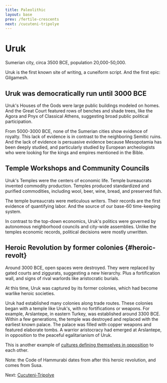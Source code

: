 ```yaml
---
title: Paleolithic
layout: base
prev: /fertile-crescents
next: /cucuteni-tripolye
---
```


# Uruk

Sumerian city, circa 3500 BCE, population 20,000-50,000.

Uruk is the first known site of writing, a cuneiform script.
And the first epic: Gilgamesh.

## Uruk was democratically run until 3000 BCE

Uruk's Houses of the Gods were large public buildings modeled on homes.
And the Great Court featured rows of benches and shade trees, like the Agora and Pnyx of Classical Athens, suggesting broad public political participation.

From 5000-3000 BCE, none of the Sumerian cities show evidence of royalty.
This lack of evidence is in contrast to the neighboring Semitic ruins.
And the lack of evidence is persuasive evidence because Mesopotamia has been deeply studied,
and particularly studied by European archeologists who were looking for the kings and empires mentioned in the Bible.

## Temple Workshops and Community Councils

Uruk's Temples were the centers of economic life.
Temple bureaucrats invented commodity production.
Temples produced standardized and purified commodities, including wool, beer, wine, bread, and preserved fish.

The temple bureaucrats were meticulous writers.
Their records are the first evidence of quantifying labor.
And the source of our base-60 time-keeping system.

In contrast to the top-down economics, Uruk's politics were governed by autonomous neighborhood councils and city-wide assemblies.
Unlike the temples economic records, political decisions were mostly unwritten.

## Heroic Revolution by former colonies {#heroic-revolt}

Around 3000 BCE, open spaces were destroyed.
They were replaced by gated courts and ziggurats, suggesting a new hierarchy.
Plus a fortification wall, and signs of rival warlords like aristocratic burials.

At this time, Uruk was captured by its former colonies, which had become warlike heroic societies.

Uruk had established many colonies along trade routes.
These colonies began with a temple like Uruk's, with no fortifications or weapons.
For example, Arslantepe, in eastern Turkey, was established around 3300 BCE.
Within a few generations, the temple was destroyed and replaced with the earliest known palace.
The palace was filled with copper weapons and featured elaborate tombs.
A warrior aristocracy had emerged at Arslantepe, in opposition to the peaceful egalitarianism of Uruk.

This is another example of [cultures defining themselves in opposition](/schismogensis) to each other.

Note: the Code of Hammurabi dates from after this heroic revolution, and comes from Susa.

Next: [Cucuteni-Tripolye](/cucuteni-tripolye)
